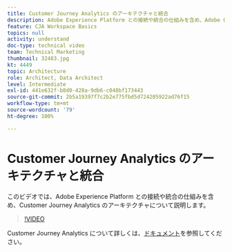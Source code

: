 ```yaml
---
title: Customer Journey Analytics のアーキテクチャと統合
description: Adobe Experience Platform との接続や統合の仕組みを含め、Adobe Customer Journey Analytics のアーキテクチャについて説明します。
feature: CJA Workspace Basics
topics: null
activity: understand
doc-type: technical video
team: Technical Marketing
thumbnail: 32483.jpg
kt: 4449
topic: Architecture
role: Architect, Data Architect
level: Intermediate
exl-id: 441e632f-b8d0-428a-9db6-c048bf173443
source-git-commit: 2b5a19397f7c2b2e775fbd5d724205922ad76f15
workflow-type: tm+mt
source-wordcount: '79'
ht-degree: 100%

---
```


# Customer Journey Analytics のアーキテクチャと統合

このビデオでは、Adobe Experience Platform との接続や統合の仕組みを含め、Customer Journey Analytics のアーキテクチャについて説明します。

>[!VIDEO](https://video.tv.adobe.com/v/32483/?quality=12)

Customer Journey Analytics について詳しくは、[ドキュメント](https://docs.adobe.com/content/help/ja-JP/analytics-platform/using/cja-landing.html)を参照してください。
